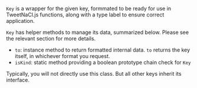 `Key` is a wrapper for the given key, formmated to be ready for use in TweetNaCl.js functions, along with a type label to ensure correct application.

`Key` has helper methods to manage its data, summarized below. Please see the relevant section for more details.

- `to`: instance method to return formatted internal data. `to` returns the key itself, in whichever format you request.
- `isKind`: static method providing a boolean prototype chain check for `Key`

Typically, you will not directly use this class. But all other keys inherit its interface.
